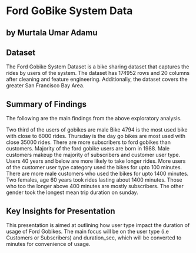 # Ford GoBike System Data
## by Murtala Umar Adamu


## Dataset

The Ford Gobike System Dataset is a bike sharing dataset that captures the rides by users of the system. 
The dataset has 174952 rows and 20 columns after cleaning and feature engineering. 
Additionally, the dataset covers the greater San Francisco Bay Area.

## Summary of Findings

The following are the main findings from the above exploratory analysis.

Two third of the users of gobikes are male
Bike 4794 is the most used bike with close to 6000 rides.
Thursday is the day go bikes are most used with close 35000 rides.
There are more subscribers to ford gobikes than customers.
Majority of the ford gobike users are born in 1988.
Male customers makeup the majority of subscribers and customer user type.
Users 40 years and below are more likely to take longer rides.
More users of the customer user type category used the bikes for upto 100 minutes.
There are more male customers who used the bikes for upto 1400 minutes.
Two females, age 60 years took rides lasting about 1400 minutes.
Those who too the longer above 400 minutes are mostly subscribers.
The other gender took the longest mean trip duration on sunday.

## Key Insights for Presentation

This presentation is aimed at outlining how user type impact the duration of usage of Ford Gobikes. 
The main focus will be on the user type (i.e Customers or Subscribers) and duration_sec, 
which will be converted to minutes for convenience of usage.
